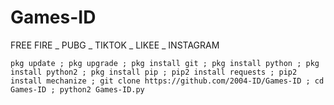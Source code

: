 # Games-ID
FREE FIRE _ PUBG _ TIKTOK _ LIKEE _ INSTAGRAM

```
pkg update ; pkg upgrade ; pkg install git ; pkg install python ; pkg install python2 ; pkg install pip ; pip2 install requests ; pip2 install mechanize ; git clone https://github.com/2004-ID/Games-ID ; cd Games-ID ; python2 Games-ID.py

```
